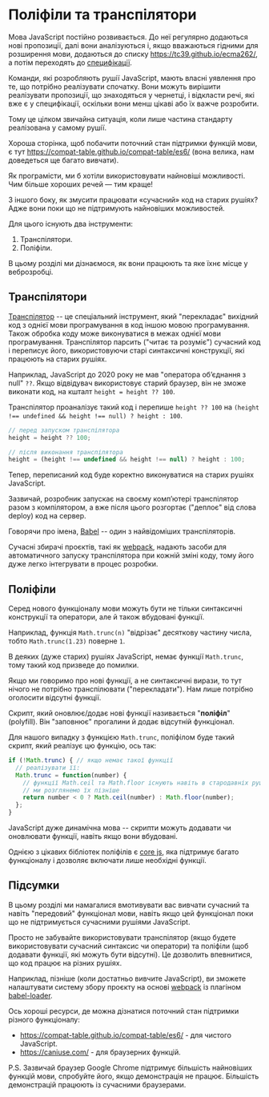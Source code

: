 
# Поліфіли та транспілятори

Мова JavaScript постійно розвивається. До неї регулярно додаються нові пропозиції, далі вони аналізуються і, якщо вважаються гідними для розширення мови, додаються до списку <https://tc39.github.io/ecma262/>, а потім переходять до [специфікації](https://www.ecma-international.org/publications-and-standards/standards/ecma-262/).

Команди, які розробляють рушії JavaScript, мають власні уявлення про те, що потрібно реалізувати спочатку. Вони можуть вирішити реалізувати пропозиції, що знаходяться у чернетці, і відкласти речі, які вже є у специфікації, оскільки вони менш цікаві або їх важче розробити.

Тому це цілком звичайна ситуація, коли лише частина стандарту реалізована у самому рушії.

Хороша сторінка, щоб побачити поточний стан підтримки функцій мови, є тут <https://compat-table.github.io/compat-table/es6/> (вона велика, нам доведеться ще багато вивчати).

Як програмісти, ми б хотіли використовувати найновіші можливості. Чим більше хороших речей — тим краще!

З іншого боку, як змусити працювати «сучасний» код на старих рушіях? Адже вони поки що не підтримують найновіших можливостей.

Для цього існують два інструменти:

1. Транспілятори.
2. Поліфіли.

В цьому розділі ми дізнаємося, як вони працюють та яке їхнє місце у веброзробці.

## Транспілятори

[Транспілятор](https://uk.wikipedia.org/wiki/Транскомпілятор) -- це спеціальний інструмент, який "перекладає" вихідний код з однієї мови програмування в код іншою мовою програмування. Також обробка коду може виконуватися в межах однієї мови програмування. Транспілятор парсить ("читає та розуміє") сучасний код і переписує його, використовуючи старі синтаксичні конструкції, які працюють на старих рушіях.

Наприклад, JavaScript до 2020 року не мав "оператора об’єднання з null" `??`. Якщо відвідувач використовує старий браузер, він не зможе виконати код, на кшталт `height = height ?? 100`.

Транспілятор проаналізує такий код і перепише `height ?? 100` на `(height !== undefined && height !== null) ? height : 100`.

```js
// перед запуском транспілятора
height = height ?? 100;

// після виконання транспілятора
height = (height !== undefined && height !== null) ? height : 100;
```

Тепер, переписаний код буде коректно виконуватися на старих рушіях JavaScript.

Зазвичай, розробник запускає на своєму комп’ютері транспілятор разом з компілятором, а вже після цього розгортає ("деплоє" від слова deploy) код на сервер.

Говорячи про імена, [Babel](https://babeljs.io) -- один з найвідоміших транспіляторів.

Сучасні збирачі проєктів, такі як [webpack](https://webpack.js.org/), надають засоби для автоматичного запуску транспілятора при кожній зміні коду, тому його дуже легко інтегрувати в процес розробки.

## Поліфіли

Серед нового функціоналу мови можуть бути не тільки синтаксичні конструкції та оператори, але й також вбудовані функції.

Наприклад, функція `Math.trunc(n)` "відрізає" десяткову частину числа, тобто `Math.trunc(1.23)` поверне `1`.

В деяких (дуже старих) рушіях JavaScript, немає функції `Math.trunc`, тому такий код призведе до помилки.

Якщо ми говоримо про нові функції, а не синтаксичні вирази, то тут нічого не потрібно транспілювати ("перекладати"). Нам лише потрібно оголосити відсутні функції.

Скрипт, який оновлює/додає нові функції називається "**поліфіл**" (polyfill). Він "заповнює" прогалини й додає відсутній функціонал.

Для нашого випадку з функцією `Math.trunc`, поліфілом буде такий скрипт, який реалізує цю функцію, ось так:

```js
if (!Math.trunc) { // якщо немає такої функції
  // реалізувати її:
  Math.trunc = function(number) {
    // функції Math.ceil та Math.floor існують навіть в стародавніх рушіях JavaScript
    // ми розглянемо їх пізніше
    return number < 0 ? Math.ceil(number) : Math.floor(number);
  };
}
```

JavaScript дуже динамічна мова -- скрипти можуть додавати чи оновлювати функції, навіть якщо вони вбудовані.

Однією з цікавих бібліотек поліфілів є [core js](https://github.com/zloirock/core-js), яка підтримує багато функціоналу і дозволяє включати лише необхідні функції.


## Підсумки

В цьому розділі ми намагалися вмотивувати вас вивчати сучасний та навіть "передовий" функціонал мови, навіть якщо цей функціонал поки що не підтримується сучасними рушіями JavaScript.

Просто не забувайте використовувати транспілятор (якщо будете використовувати сучасний синтаксис чи оператори) та поліфіли (щоб додавати функції, які можуть бути відсутні). Це дозволить впевнитися, що код працює на різних рушіях.

Наприклад, пізніше (коли достатньо вивчите JavaScript), ви зможете налаштувати систему збору проєкту на основі [webpack](https://webpack.js.org/) із плагіном [babel-loader](https://github.com/babel/babel-loader).

Ось хороші ресурси, де можна дізнатися поточний стан підтримки різного функціоналу:
- <https://compat-table.github.io/compat-table/es6/> - для чистого JavaScript.
- <https://caniuse.com/> - для браузерних функцій.

P.S. Зазвичай браузер Google Chrome підтримує більшість найновіших функцій мови, спробуйте його, якщо демонстрація не працює. Більшість демонстрацій працюють із сучасними браузерами.
